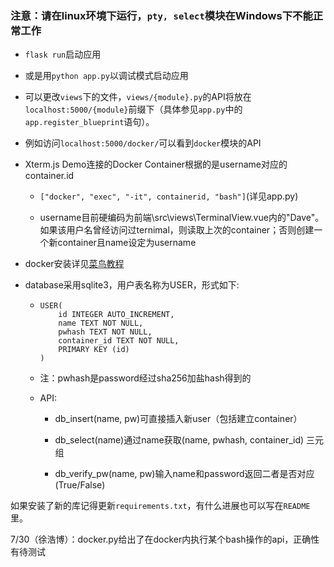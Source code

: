 ### **注意**：请在linux环境下运行，`pty, select`模块在Windows下不能正常工作

* `flask run`启动应用

* 或是用`python app.py`以调试模式启动应用

* 可以更改`views`下的文件，`views/{module}.py`的API将放在`localhost:5000/{module}`前缀下（具体参见`app.py`中的`app.register_blueprint`语句）。

* 例如访问`localhost:5000/docker/`可以看到`docker`模块的API

* Xterm.js Demo连接的Docker Container根据的是username对应的container.id
  
  * `["docker", "exec", "-it", containerid, "bash"]`(详见app.py)
  
  * username目前硬编码为前端\src\views\TerminalView.vue内的"Dave"。如果该用户名曾经访问过ternimal，则读取上次的container；否则创建一个新container且name设定为username
  
* docker安装详见[菜鸟教程](https://www.runoob.com/docker/ubuntu-docker-install.html)

* database采用sqlite3，用户表名称为USER，形式如下:

  * ```sqlite
    USER(
        id INTEGER AUTO_INCREMENT, 
        name TEXT NOT NULL, 
        pwhash TEXT NOT NULL,
        container_id TEXT NOT NULL,
        PRIMARY KEY (id)
    )
    ```

  * 注：pwhash是password经过sha256加盐hash得到的

  * API: 

    * db_insert(name, pw)可直接插入新user（包括建立container）

    * db_select(name)通过name获取(name, pwhash, container_id) 三元组

    * db_verify_pw(name, pw)输入name和password返回二者是否对应(True/False)

      


如果安装了新的库记得更新`requirements.txt`，有什么进展也可以写在`README`里。



7/30（徐浩博）：docker.py给出了在docker内执行某个bash操作的api，正确性有待测试
